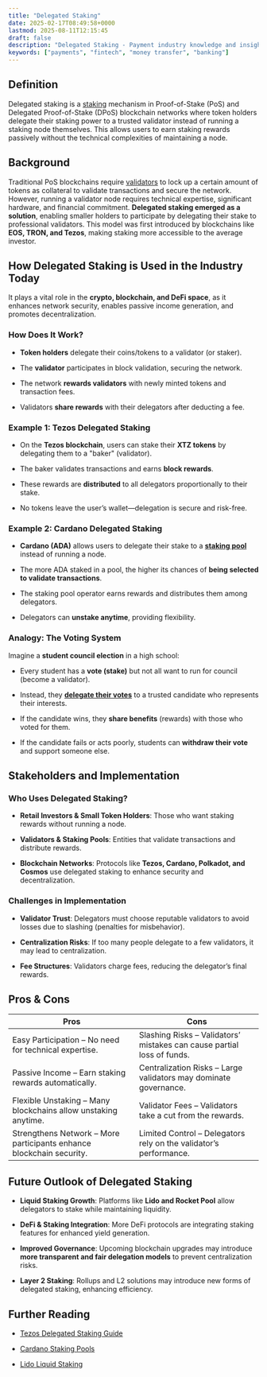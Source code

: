 ```yaml
---
title: "Delegated Staking"
date: 2025-02-17T08:49:58+0000
lastmod: 2025-08-11T12:15:45
draft: false
description: "Delegated Staking - Payment industry knowledge and insights"
keywords: ["payments", "fintech", "money transfer", "banking"]
---
```


## Definition

Delegated staking is a [staking](https://faisalkhanllc.xyz/resources/payments-wiki/s/staking/) mechanism in Proof-of-Stake (PoS) and Delegated Proof-of-Stake (DPoS) blockchain networks where token holders delegate their staking power to a trusted validator instead of running a staking node themselves. This allows users to earn staking rewards passively without the technical complexities of maintaining a node.

## Background 

Traditional PoS blockchains require [validators](https://faisalkhanllc.xyz/resources/payments-wiki/v/validators/) to lock up a certain amount of tokens as collateral to validate transactions and secure the network. However, running a validator node requires technical expertise, significant hardware, and financial commitment. **Delegated staking emerged as a solution**, enabling smaller holders to participate by delegating their stake to professional validators. This model was first introduced by blockchains like **EOS, TRON, and Tezos**, making staking more accessible to the average investor.

## How Delegated Staking is Used in the Industry Today

It plays a vital role in the **crypto, blockchain, and DeFi space**, as it enhances network security, enables passive income generation, and promotes decentralization.

### How Does It Work?

- **Token holders** delegate their coins/tokens to a validator (or staker).

- The **validator** participates in block validation, securing the network.

- The network **rewards validators** with newly minted tokens and transaction fees.

- Validators **share rewards** with their delegators after deducting a fee.

### Example 1: Tezos Delegated Staking

- On the **Tezos blockchain**, users can stake their **XTZ tokens** by delegating them to a "baker" (validator).

- The baker validates transactions and earns **block rewards**.

- These rewards are **distributed** to all delegators proportionally to their stake.

- No tokens leave the user’s wallet—delegation is secure and risk-free.

### Example 2: Cardano Delegated Staking

- **Cardano (ADA)** allows users to delegate their stake to a **[staking pool](https://faisalkhanllc.xyz/resources/payments-wiki/s/staking-pools/)** instead of running a node.

- The more ADA staked in a pool, the higher its chances of **being selected to validate transactions**.

- The staking pool operator earns rewards and distributes them among delegators.

- Delegators can **unstake anytime**, providing flexibility.

### Analogy: The Voting System

Imagine a **student council election** in a high school:

- Every student has a **vote (stake)** but not all want to run for council (become a validator).

- Instead, they **[delegate their votes](https://faisalkhanllc.xyz/resources/payments-wiki/a/authorized-delegate/)** to a trusted candidate who represents their interests.

- If the candidate wins, they **share benefits** (rewards) with those who voted for them.

- If the candidate fails or acts poorly, students can **withdraw their vote** and support someone else.

## Stakeholders and Implementation

### Who Uses Delegated Staking?

- **Retail Investors & Small Token Holders**: Those who want staking rewards without running a node.

- **Validators & Staking Pools**: Entities that validate transactions and distribute rewards.

- **Blockchain Networks**: Protocols like **Tezos, Cardano, Polkadot, and Cosmos** use delegated staking to enhance security and decentralization.

### Challenges in Implementation

- **Validator Trust**: Delegators must choose reputable validators to avoid losses due to slashing (penalties for misbehavior).

- **Centralization Risks**: If too many people delegate to a few validators, it may lead to centralization.

- **Fee Structures**: Validators charge fees, reducing the delegator’s final rewards.

## Pros & Cons 

| **Pros** | **Cons** |
| --- | --- |
| Easy Participation – No need for technical expertise. | Slashing Risks – Validators’ mistakes can cause partial loss of funds. |
| Passive Income – Earn staking rewards automatically. | Centralization Risks – Large validators may dominate governance. |
| Flexible Unstaking – Many blockchains allow unstaking anytime. | Validator Fees – Validators take a cut from the rewards. |
| Strengthens Network – More participants enhance blockchain security. | Limited Control – Delegators rely on the validator’s performance. |

## Future Outlook of Delegated Staking

- **Liquid Staking Growth**: Platforms like **Lido and Rocket Pool** allow delegators to stake while maintaining liquidity.

- **DeFi & Staking Integration**: More DeFi protocols are integrating staking features for enhanced yield generation.

- **Improved Governance**: Upcoming blockchain upgrades may introduce **more transparent and fair delegation models** to prevent centralization risks.

- **Layer 2 Staking**: Rollups and L2 solutions may introduce new forms of delegated staking, enhancing efficiency.

## **Further** **Reading**

- [Tezos Delegated Staking Guide](https://tezos.com/)

- [Cardano Staking Pools](https://cardano.org/)

- [Lido Liquid Staking](https://lido.fi/)